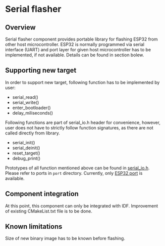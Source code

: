 # Serial flasher

## Overview

Serial flasher component provides portable library for flashing ESP32 from other host microcontroller. ESP32 is normally programmed via serial interface (UART) and port layer for given host microcontroller has to be implemented, if not available. Details can be found in section bolew.


## Supporting new target

In order to support new target, following function has to be implemented by user:

* serial_read()
* serial_write()
* enter_bootloader()
* delay_miliseconds()

Following functions are part of serial_io.h header for convenience, however, user does not have to strictly follow function signatures, as there are not called directly from library. 

* serial_init()
* serial_deinit()
* reset_target()
* debug_print()

Prototypes of all function mentioned above can be found in [serial_io.h](include/serial_io.h).
Please refer to ports in `port` directory. Currently, only [ESP32 port](port/esp32_uart.c) is available.

## Component integration

At this point, this component can only be integrated with IDF. Improvement of existing CMakeList.txt file is to be done.   

## Known limitations

Size of new binary image has to be known before flashing.